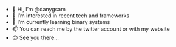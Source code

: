 - 👋 Hi, I’m @danygsam
- 👀 I’m interested in recent tech and frameworks
- 🌱 I’m currently learning binary systems
- 📫 You can reach me by the twitter account or with my website
- 😊 See you there...
